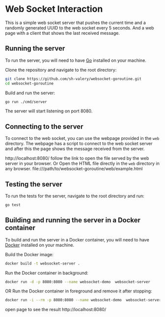 # Web Socket Interaction

This is a simple web socket server that pushes the current time and a randomly generated UUID to the web socket every 5 seconds. And a web page with a client that shows the last received message.

## Running the server

To run the server, you will need to have [Go](https://golang.org/) installed on your machine.

Clone the repository and navigate to the root directory:

```bash
git clone https://github.com/sh-valery/websocket-goroutine.git
cd websocket-goroutine

```


Build and run the server:

```bash
go run ./cmd/server
```


The server will start listening on port 8080.

## Connecting to the server

To connect to the web socket, you can use the webpage provided in the `web` directory.
The webpage has a script to connect to the web socket server and after this the page shows the message received from the server.

http://localhost:8080/ follow the link to open the file served by the web server in your browser.
Or Open the HTML file directly in the `web` directory in any browser. file:///path/to/websocket-goroutine/web/example.html


## Testing the server

To run the tests for the server, navigate to the root directory and run:

```bash
go test
```

## Building and running the server in a Docker container

To build and run the server in a Docker container, you will need to have [Docker](https://www.docker.com/) installed on your machine.

Build the Docker image:

```bash
docker build -t websocket-server .
```

Run the Docker container in background:
```bash
docker run -d -p 8080:8080 --name websocket-demo  websocket-server
```

OR 
Run the Docker container in foreground and remove it after stopping:
```bash
docker run -i --rm -p 8080:8080 --name websocket-demo  websocket-server

```

open page to see the result http://localhost:8080/
